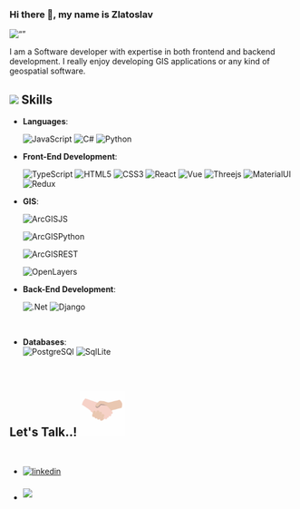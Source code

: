 ### Hi there 👋, my name is Zlatoslav
<!-- #### I am a Software Developer -->
<!-- ![I am a Software Developer](https://cdn.dribbble.com/users/1162077/screenshots/3848914/programmer.gif) -->
<img src="https://cdn.dribbble.com/users/1162077/screenshots/3848914/programmer.gif" width="150px" alt= “” width="value" height="value">


I am a Software developer with expertise in both frontend and backend development. I really enjoy developing GIS applications or any kind of geospatial software.

## <img src="https://media2.giphy.com/media/QssGEmpkyEOhBCb7e1/giphy.gif?cid=ecf05e47a0n3gi1bfqntqmob8g9aid1oyj2wr3ds3mg700bl&rid=giphy.gif" width ="25"><b> Skills</b>

<p align="center">

- **Languages**:
    
    ![JavaScript](https://img.shields.io/badge/JavaScript-F7DF1E?style=for-the-badge&logo=javascript&logoColor=black)
    ![C#](https://img.shields.io/badge/C%23-239120?style=for-the-badge&logo=c-sharp&logoColor=white)
    ![Python](https://img.shields.io/badge/Python-3776AB?style=for-the-badge&logo=python&logoColor=white)

    
- **Front-End Development**:

   ![TypeScript](https://img.shields.io/badge/TypeScript-007ACC?style=for-the-badge&logo=typescript&logoColor=white)
   ![HTML5](https://img.shields.io/badge/HTML5%20-%23E34F26.svg?style=for-the-badge&logo=html5&logoColor=white)
   ![CSS3](https://img.shields.io/badge/CSS%20-%231572B6.svg?style=for-the-badge&logo=css3&logoColor=white)
   ![React](https://img.shields.io/badge/React-20232A?style=for-the-badge&logo=react&logoColor=61DAFB)
   ![Vue](https://img.shields.io/badge/Vue.js-35495E?style=for-the-badge&logo=vue.js&logoColor=4FC08D)
   ![Threejs](https://img.shields.io/badge/threejs-black?style=for-the-badge&logo=three.js&logoColor=white)
   ![MaterialUI](https://img.shields.io/badge/Material--UI-0081CB?style=for-the-badge&logo=material-ui&logoColor=white)
   ![Redux](https://img.shields.io/badge/Redux-593D88?style=for-the-badge&logo=redux&logoColor=white)
   

- **GIS**:

   ![ArcGISJS](https://img.shields.io/badge/ESRI-ArcGIS%20Maps%20SDK%20for%20JavaScript-brightgreen)

   ![ArcGISPython](https://img.shields.io/badge/ESRI-ArcGIS%20API%20for%20Python-orange)

   ![ArcGISREST](https://img.shields.io/badge/ESRI-ArcGIS%20REST%20API-yellowgreen)

   ![OpenLayers](https://img.shields.io/badge/OL-OpenLayers-blue)
   
 
- **Back-End Development**:

   ![.Net](https://img.shields.io/badge/.NET-5C2D91?style=for-the-badge&logo=.net&logoColor=white)
   ![Django](https://img.shields.io/badge/Django-092E20?style=for-the-badge&logo=django&logoColor=white)
   
<br>   
 
- **Databases**:   
   ![PostgreSQl](https://img.shields.io/badge/PostgreSQL-316192?style=for-the-badge&logo=postgresql&logoColor=white)
   ![SqlLite](https://img.shields.io/badge/SQLite-07405E?style=for-the-badge&logo=sqlite&logoColor=white)

   <br>   
 

## <b> Let's Talk..!</b> <img src="https://raw.githubusercontent.com/zlatmar/zlatmar/main/handshake.gif" width ="80">
<br>
<div align='left'>

<ul>

<li>
<a href="https://www.linkedin.com/in/zlatoslav-marchev/" target="_blank">
<img src="https://img.shields.io/badge/linkedin-%230077B5.svg?style=for-the-badge&logo=linkedin&logoColor=white" alt=linkedin style="margin-bottom: 5px;"/>
</a>
</li>

<br>

<li>
<a href="mailto:zlatoslav.marchev@gmail.com" target="_blank">
<img src="https://img.shields.io/badge/Gmail-D14836?style=for-the-badge&logo=gmail&logoColor=white" t=mail style="margin-bottom: 5px;" />
</a>
</li>
	
</ul>
